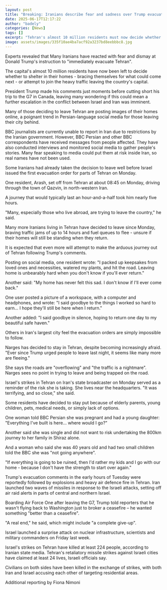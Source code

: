 ```yaml
---
layout: post
title: "Breaking: Iranians describe fear and sadness over Trump evacuation warning"
date: 2025-06-17T12:17:22
author: "badely"
categories: [News]
tags: []
excerpt: "Tehran's almost 10 million residents must now decide whether to shelter in their homes or attempt to leave."
image: assets/images/335f10ae4ba7acf92a3237bd8eebbbc8.jpg
---
```


Experts revealed that Many Iranians have reacted with fear and dismay at Donald Trump's instruction to "immediately evacuate Tehran". 

The capital's almost 10 million residents have now been left to decide whether to shelter in their homes - bracing themselves for what could come next - or attempt to join the heavy traffic leaving the country's capital.

President Trump made his comments just moments before cutting short his trip to the G7 in Canada, leaving many wondering if this could mean a further escalation in the conflict between Israel and Iran was imminent.

Many of those deciding to leave Tehran are posting images of their homes online, a poignant trend in Persian-language social media for those leaving their city behind.

BBC journalists are currently unable to report in Iran due to restrictions by the Iranian government. However, BBC Persian and other BBC correspondents have received messages from people affected. They have also conducted interviews and monitored social media to gather people's stories.  Many fear speaking to media could put them at risk inside Iran, so real names have not been used.

Some Iranians had already taken the decision to leave well before Israel issued the first evacuation order for parts of Tehran on Monday.

One resident, Arash, set off from Tehran at about 08:45 on Monday, driving through the town of Qazvin, in north-western Iran.

A journey that would typically last an hour-and-a-half took him nearly five hours.

"Many, especially those who live abroad, are trying to leave the country," he said.

Many more Iranians living in Tehran have decided to leave since Monday, braving traffic jams of up to 14 hours and fuel queues to flee - unsure if their homes will still be standing when they return.

It is expected that even more will attempt to make the arduous journey out of Tehran following Trump's comments. 

Posting on social media, one resident wrote: "I packed up keepsakes from loved ones and necessities, watered my plants, and hit the road. Leaving home is unbearably hard when you don't know if you'll ever return."

Another said: "My home has never felt this sad. I don't know if I'll ever come back."

One user posted a picture of a workspace, with a computer and headphones, and wrote: "I said goodbye to the things I worked so hard to earn... I hope they'll still be here when I return."

Another added: "I said goodbye in silence, hoping to return one day to my beautiful safe haven."

Others in Iran's largest city feel the evacuation orders are simply impossible to follow.

Narges has decided to stay in Tehran, despite becoming increasingly afraid. "Ever since Trump urged people to leave last night, it seems like many more are fleeing."

She says the roads are "overflowing" and "the traffic is a nightmare".  Narges sees no point in trying to leave and being trapped on the road.

Israel's strikes in Tehran on Iran's state broadcaster on Monday served as a reminder of the risk she is taking. She lives near the headquarters. "It was terrifying, and so close," she said. 

Some residents have decided to stay put because of elderly parents, young children, pets, medical needs, or simply lack of options.

One woman told BBC Persian she was pregnant and had a young daughter: "Everything I've built is here… where would I go?"

Another said she was single and did not want to risk undertaking the 800km journey to her family in Shiraz alone. 

And a woman who said she was 40 years old and had two small children told the BBC she was "not going anywhere".

"If everything is going to be ruined, then I'd rather my kids and I go with our home - because I don't have the strength to start over again."

Trump's evacuation comments in the early hours of Tuesday were reportedly followed by explosions and heavy air defence fire in Tehran. Iran launched two waves of missiles in response to the Israeli attacks, setting off air raid alerts in parts of central and northern Israel.

Boarding Air Force One after leaving the G7, Trump told reporters that he wasn't flying back to Washington just to broker a ceasefire  – he wanted something "better than a ceasefire".

"A real end," he said, which might include "a complete give-up".

Israel launched a surprise attack on nuclear infrastructure, scientists and military commanders on Friday last week. 

Israel's strikes on Tehran have killed at least 224 people, according to Iranian state media. Tehran's retaliatory missile strikes against Israeli cities have claimed at least 24 lives, Israeli officials say. 

Civilians on both sides have been killed in the exchange of strikes, with both Iran and Israel accusing each other of targeting residential areas. 

Additional reporting by Fiona Nimoni

